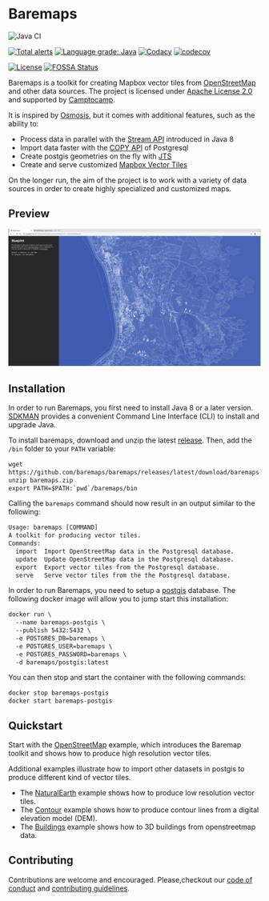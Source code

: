 # Baremaps

![Java CI](https://github.com/baremaps/baremaps/workflows/Java%20CI/badge.svg)

[![Total alerts](https://img.shields.io/lgtm/alerts/g/baremaps/baremaps.svg?logo=lgtm&logoWidth=18)](https://lgtm.com/projects/g/baremaps/baremaps/alerts/)
[![Language grade: Java](https://img.shields.io/lgtm/grade/java/g/baremaps/baremaps.svg?logo=lgtm&logoWidth=18)](https://lgtm.com/projects/g/baremaps/baremaps/context:java)
[![Codacy](https://api.codacy.com/project/badge/Grade/9bb5efb0bea54a868cc70b0d9e564767)](https://app.codacy.com/app/bchapuis/baremaps?utm_source=github.com&utm_medium=referral&utm_content=bchapuis/baremaps&utm_campaign=Badge_Grade_Dashboard)
[![codecov](https://codecov.io/gh/baremaps/baremaps/branch/master/graph/badge.svg)](https://codecov.io/gh/baremaps/baremaps)

[![License](https://img.shields.io/badge/License-Apache%202.0-blue.svg)](https://opensource.org/licenses/Apache-2.0)
[![FOSSA Status](https://app.fossa.io/api/projects/git%2Bgithub.com%2Fbaremaps%2Fbaremaps.svg?type=shield)](https://app.fossa.io/projects/git%2Bgithub.com%2Fbaremaps%2Fbaremaps?ref=badge_shield)

Baremaps is a toolkit for creating Mapbox vector tiles from [OpenStreetMap](https://www.openstreetmap.org) and other data sources. The project is licensed under [Apache License 2.0](LICENSE) and supported by [Camptocamp](https://www.camptocamp.com/geospatial_solutions).

It is inspired by [Osmosis](https://github.com/openstreetmap/osmosis), but it comes with additional features, such as the ability to:
-   Process data in parallel with the [Stream API](https://docs.oracle.com/javase/8/docs/api/java/util/stream/package-summary.html) introduced in Java 8
-   Import data faster with the [COPY API](https://www.postgresql.org/docs/11/sql-copy.html) of Postgresql
-   Create postgis geometries on the fly with [JTS](https://github.com/locationtech/jts)
-   Create and serve customized [Mapbox Vector Tiles](https://docs.mapbox.com/vector-tiles/specification/)

On the longer run, the aim of the project is to work with a variety of data sources in order to create highly specialized and customized maps.

## Preview

![State of the map](examples/openstreetmap/screenshot.png)

## Installation

In order to run Baremaps, you first need to install Java 8 or a later version. 
[SDKMAN](https://sdkman.io/) provides a convenient Command Line Interface (CLI) to install and upgrade Java.

To install baremaps, download and unzip the latest [release](https://github.com/baremaps/baremaps/releases). 
Then, add the `/bin` folder to your `PATH` variable:

```
wget https://github.com/baremaps/baremaps/releases/latest/download/baremaps.zip
unzip baremaps.zip
export PATH=$PATH:`pwd`/baremaps/bin
```

Calling the `baremaps` command should now result in an output similar to the following:

```
Usage: baremaps [COMMAND]
A toolkit for producing vector tiles.
Commands:
  import  Import OpenStreetMap data in the Postgresql database.
  update  Update OpenStreetMap data in the Postgresql database.
  export  Export vector tiles from the Postgresql database.
  serve   Serve vector tiles from the the Postgresql database.
```

In order to run Baremaps, you need to setup a [postgis](https://postgis.net/) database.
The following docker image will allow you to jump start this installation:

```
docker run \
  --name baremaps-postgis \
  --publish 5432:5432 \
  -e POSTGRES_DB=baremaps \
  -e POSTGRES_USER=baremaps \
  -e POSTGRES_PASSWORD=baremaps \
  -d baremaps/postgis:latest
```

You can then stop and start the container with the following commands:

```
docker stop baremaps-postgis
docker start baremaps-postgis
```

## Quickstart

Start with the [OpenStreetMap](examples/openstreetmap/README.md) example, which introduces the Baremap toolkit and shows how to produce high resolution vector tiles.

Additional examples illustrate how to import other datasets in postgis to produce different kind of vector tiles.
-   The [NaturalEarth](examples/naturalearth/README.md) example shows how to produce low resolution vector tiles.
-   The [Contour](examples/contour/README.md) example shows how to produce contour lines from a digital elevation model (DEM).
-   The [Buildings](examples/buildings/README.md) example shows how to 3D buildings from openstreetmap data.

## Contributing

Contributions are welcome and encouraged. Please,checkout our [code of conduct](CODE_OF_CONDUCT.md) and [contributing guidelines](CONTRIBUTING.md).
